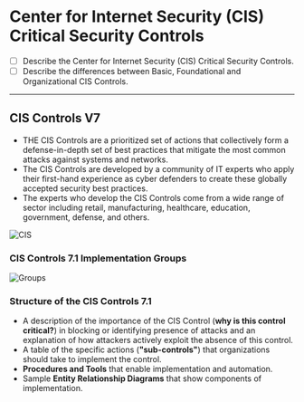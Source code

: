 # Center for Internet Security (CIS) Critical Security Controls

* [ ] Describe the Center for Internet Security (CIS) Critical Security Controls.
* [ ] Describe the differences between Basic, Foundational and Organizational CIS Controls.

***

## CIS Controls V7

* THE CIS Controls are a prioritized set of actions that collectively form a defense-in-depth set of best practices that mitigate the most common attacks against systems and networks.
* The CIS Controls are developed by a community of IT experts who apply their first-hand experience as cyber defenders to create these globally accepted security best practices.
* The experts who develop the CIS Controls come from a wide range of sector including retail, manufacturing, healthcare, education, government, defense, and others.

![CIS](https://www.cisecurity.org/wp-content/uploads/2018/03/V7-Matrix-web-1024x720.png)

### CIS Controls 7.1 Implementation Groups

![Groups](https://www.compassitc.com/hs-fs/hubfs/CIS-Controls-V7.1-Implementation-Groups.png?width=754\&name=CIS-Controls-V7.1-Implementation-Groups.png)

### Structure of the CIS Controls 7.1

* A description of the importance of the CIS Control (**why is this control critical?**) in blocking or identifying presence of attacks and an explanation of how attackers actively exploit the absence of this control.
* A table of the specific actions (**"sub-controls"**) that organizations should take to implement the control.
* **Procedures and Tools** that enable implementation and automation.
* Sample **Entity Relationship Diagrams** that show components of implementation.
